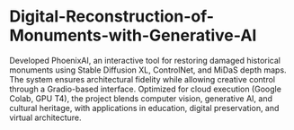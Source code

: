 # Digital-Reconstruction-of-Monuments-with-Generative-AI
Developed PhoenixAI, an interactive tool for restoring damaged historical monuments using Stable Diffusion XL, ControlNet, and MiDaS depth maps. The system ensures architectural fidelity while allowing creative control through a Gradio-based interface. Optimized for cloud execution (Google Colab, GPU T4), the project blends computer vision, generative AI, and cultural heritage, with applications in education, digital preservation, and virtual architecture.